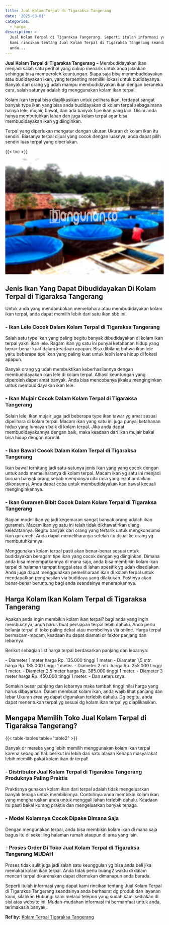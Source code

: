 ```yaml
---
title: Jual Kolam Terpal di Tigaraksa Tangerang
date: '2025-08-01'
categories:
  - harga
description: >-
  Jual Kolam Terpal di Tigaraksa Tangerang. Seperti itulah informasi yang dapat
  kami rincikan tentang Jual Kolam Terpal di Tigaraksa Tangerang seandainya
  anda...
---
```


**Jual Kolam Terpal di Tigaraksa Tangerang** – Membudidayakan ikan menjadi salah satu perihal yang cukup menarik untuk anda jalankan sehingga bisa memperoleh keuntungan. Siapa saja bisa memmbudidayakan atau budidayakan ikan, yang terpenting memiliki lokasi untuk budidayanya. Banyak dari orang yg udah mampu membudidayakan ikan dengan beraneka cara, salah satunya adalah dg menggunakan kolam ikan terpal.

Kolam ikan terpal bisa diaplikasikan untuk pelihara ikan, terdapat sangat banyak type ikan yang bisa anda budidayakan di kolam terpal sebagaimana halnya lele, mujair, bawal, dan ada banyak tipe ikan yang lain. Disini anda hanya membutuhkan lahan dan juga kolam terpal agar bisa membudidayakan ikan yg diinginkan.

Terpal yang diperlukan mengatur dengan ukuran Ukuran dr kolam ikan itu sendiri. Biasanya terpal dijual yang cocok dengan luasnya, anda dapat pilih sendiri luas terpal yang diperlukan.

{{< toc >}}

![Jual Kolam Terpal di Tigaraksa Tangerang](/images/jual-kolam-terpal-37.png)

## Jenis Ikan Yang Dapat Dibudidayakan Di Kolam Terpal di Tigaraksa Tangerang

Untuk anda yang mendambakan memeliahara atau membudidayakan kolam ikan terpal, anda dapat memilih lebih dari satu ikan sbb ini!

### \- Ikan Lele Cocok Dalam Kolam Terpal di Tigaraksa Tangerang

Salah satu type ikan yang paling begitu banyak dibudidayakan di kolam ikan terpal yakni ikan lele. Ragam ikan yg satu ini punyai ketahanan hidup yang benar-benar kuat dalam keadaan apapun. Bisa dibilang bahwa ikan lele yaitu beberapa tipe ikan yang paling kuat untuk lebih lama hidup di lokasi apapun.

Banyak orang yg udah membuktikan keberhasilannya dengan membudidayakan ikan lele di kolam terpal. Alhasil keuntungan yang diperoleh dapat amat banyak. Anda bisa mencobanya jikalau menginginkan untuk membudidayakan ikan lele.

### \- Ikan Mujair Cocok Dalam Kolam Terpal di Tigaraksa Tangerang

Selain lele, ikan mujair juga jadi beberapa type ikan tawar yg amat sesuai dipelihara di kolam terpal. Macam ikan yang satu ini juga punyai ketahanan hidup yang lumayan baik di kolam terpal. Jika anda dapat membudidayakannya dengan baik, maka keadaan dari ikan mujair bakal bisa hidup dengan normal.

### \- Ikan Bawal Cocok Dalam Kolam Terpal di Tigaraksa Tangerang

Ikan bawal terhitung jadi satu-satunya jenis ikan yang yang cocok dengan untuk anda memeliharanya di kolam terpal. Macam ikan yg satu ini menjadi buruan banyak orang sebab mempunyai cita rasa yang lezat andaikan dikonsumsi. Anda dapat coba untuk membudidayakan kan bawal kecuali menginginkannya.

### \- Ikan Gurameh Bibit Cocok Dalam Kolam Terpal di Tigaraksa Tangerang

Bagian model ikan yg jadi kegemaran sangat banyak orang adalah ikan gurameh. Macam ikan yg satu ini telah tidak dikhawatirkan ulang kelezatannya. Begitu banyak dari orang yang tertarik untuk mengkonsumsi ikan gurameh. Anda dapat memeliharanya setelah itu dijual ke orang yg membutuhkannya.

Menggunakan kolam terpal pasti akan benar-benar sesuai untuk budidayakan beragam tipe ikan yang cocok dengan yg diinginkan. Dimana anda bisa menempatkannya di mana saja, anda bisa membikin kolam ikan terpal di halaman tempat tinggal atau di lahan spesifik yg udah disediakan. Anda juga dapat menggunakan pemeliharaan ikan di kolam terpal untuk mendapatkan penghasilan via budidaya yang dilakukan. Pastinya akan benar-benar beruntung bagi anda seandainya menerapkannya.

## Harga Kolam Ikan Kolam Terpal di Tigaraksa Tangerang

Apakah anda ingin membikin kolam ikan terpal? bagi anda yang ingin membuatnya, anda harus buat persiapan terpal lebih dahulu. Anda perlu belanja terpal di toko paling dekat atau membelinya via online. Harga terpal bermacam-macam, keadaan itu dapat diamati dr faktor panjang dan lebarnya.

Berikut sebagian list harga terpal berdasarkan panjang dan lebarnya:

\- Diameter 1 meter harga Rp. 135.000 tinggi 1 meter. - Diameter 1,5 mtr. harga Rp. 185.000 tinggi 1 meter. - Diameter 2 mtr. harga Rp. 255.000 tinggi 1 meter. - Diameter 2,5 meter harga Rp. 385.000 tinggi 1 meter. - Diameter 3 meter harga Rp. 450.000 tinggi 1 meter. - Dan seterusnya.

Semakin besar panjang dan lebarnya maka tambah tinggi nilai harga yang harus dibayarkan. Dalam membuat kolam ikan, anda wajib lihat panjang dan lebar Ukuran area yg dapat digunakan terlebih dahulu. Dg begitu, anda dapat menentukan terpal yg sesuai dg kolam ikan terpal yg diaplikasikan.

## Mengapa Memilih Toko Jual Kolam Terpal di Tigaraksa Tangerang?

{{< table-tables table="table2" >}}

Banyak dr mereka yang lebih memilih menggunakan kolam ikan terpal karena sebagian hal. berikut ini lebih dari satu alasan Kenapa masyarakat lebih memilih pakai kolam ikan dr terpal!

### \- Distributor Jual Kolam Terpal di Tigaraksa Tangerang Produknya Paling Praktis

Praktisnya gunakan kolam ikan dari terpal adalah tidak mengeluarkan banyak tenaga untuk membikinnya. Contohnya anda membikin kolam ikan yang mengharuskan anda untuk menggali lahan terlebih dahulu. Keadaan itu pasti bakal kurang praktis dan mengeluarkan banyak tenaga.

### \- Model Kolamnya Cocok Dipake Dimana Saja

Dengan mengunakan terpal, anda bisa membikin kolam ikan di mana saja bagus itu di sekeliling halaman rumah ataupun di area yang lain.

### \- Proses Order Di Toko Jual Kolam Terpal di Tigaraksa Tangerang MUDAH

Proses tidak sulit juga jadi salah satu keunggulan yg bisa anda beli jika memakai kolam ikan terpal. Anda tidak perlu buang2 waktu di dalam mencari terpal dikarenakan dapat ditemukan dimanapun anda berada.

Seperti itulah informasi yang dapat kami rincikan tentang Jual Kolam Terpal di Tigaraksa Tangerang seandainya anda berhasrat dg produk dan layanan kami, silahkan Hubungi kami melalui telepon yang sudah kami sediakan di sisi atas website ini. Mudah-mudahan informasi ini bermanfaat untuk anda, terimakasih banyak.

**Ref by:** [Kolam Terpal Tigaraksa Tangerang](https://id.wikipedia.org/wiki/Kolam)
